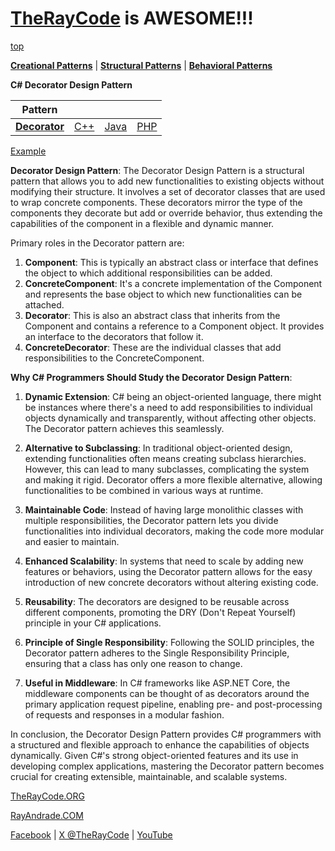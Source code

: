 # [TheRayCode](../../../README.md) is AWESOME!!!

[top](../README.md)

**[Creational Patterns](../README.md)** | **[Structural Patterns](../../Structural/README.md)** | **[Behavioral Patterns](../../Behavioral/README.md)**

**C# Decorator Design Pattern**

|Pattern|   |   |   |
|---|---|---|---|
| [**Decorator**](README.md) | [C++](../../../CPP/Structural/Decorator/README.md) | [Java](../../../Java/Structural/Decorator/README.md) | [PHP](../../../PHP/Structural/Decorator/README.md) |

[Example](Example/README.md)


**Decorator Design Pattern**:
The Decorator Design Pattern is a structural pattern that allows you to add new functionalities to existing objects without modifying their structure. It involves a set of decorator classes that are used to wrap concrete components. These decorators mirror the type of the components they decorate but add or override behavior, thus extending the capabilities of the component in a flexible and dynamic manner.

Primary roles in the Decorator pattern are:
1. **Component**: This is typically an abstract class or interface that defines the object to which additional responsibilities can be added.
2. **ConcreteComponent**: It's a concrete implementation of the Component and represents the base object to which new functionalities can be attached.
3. **Decorator**: This is also an abstract class that inherits from the Component and contains a reference to a Component object. It provides an interface to the decorators that follow it.
4. **ConcreteDecorator**: These are the individual classes that add responsibilities to the ConcreteComponent.

**Why C# Programmers Should Study the Decorator Design Pattern**:
1. **Dynamic Extension**: C# being an object-oriented language, there might be instances where there's a need to add responsibilities to individual objects dynamically and transparently, without affecting other objects. The Decorator pattern achieves this seamlessly.

2. **Alternative to Subclassing**: In traditional object-oriented design, extending functionalities often means creating subclass hierarchies. However, this can lead to many subclasses, complicating the system and making it rigid. Decorator offers a more flexible alternative, allowing functionalities to be combined in various ways at runtime.

3. **Maintainable Code**: Instead of having large monolithic classes with multiple responsibilities, the Decorator pattern lets you divide functionalities into individual decorators, making the code more modular and easier to maintain.

4. **Enhanced Scalability**: In systems that need to scale by adding new features or behaviors, using the Decorator pattern allows for the easy introduction of new concrete decorators without altering existing code.

5. **Reusability**: The decorators are designed to be reusable across different components, promoting the DRY (Don't Repeat Yourself) principle in your C# applications.

6. **Principle of Single Responsibility**: Following the SOLID principles, the Decorator pattern adheres to the Single Responsibility Principle, ensuring that a class has only one reason to change.

7. **Useful in Middleware**: In C# frameworks like ASP.NET Core, the middleware components can be thought of as decorators around the primary application request pipeline, enabling pre- and post-processing of requests and responses in a modular fashion.

In conclusion, the Decorator Design Pattern provides C# programmers with a structured and flexible approach to enhance the capabilities of objects dynamically. Given C#'s strong object-oriented features and its use in developing complex applications, mastering the Decorator pattern becomes crucial for creating extensible, maintainable, and scalable systems.

[TheRayCode.ORG](https://www.TheRayCode.org)

[RayAndrade.COM](https://www.RayAndrade.com)

[Facebook](https://www.facebook.com/TheRayCode/) | [X @TheRayCode](https://www.x.com/TheRayCode/) | [YouTube](https://www.youtube.com/TheRayCode/)
